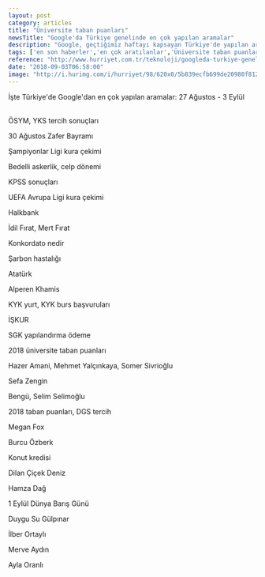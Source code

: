 ```yaml
---
layout: post
category: articles
title: "Üniversite taban puanları"
newsTitle: "Google'da Türkiye genelinde en çok yapılan aramalar"
description: "Google, geçtiğimiz haftayı kapsayan Türkiye'de yapılan aramaları açıkladı. İşte Türk insanının Google'da en çok yaptıkları aramalar.."
tags: ['en son haberler','en çok aratılanlar','Üniversite taban puanları']
reference: "http://www.hurriyet.com.tr/teknoloji/googleda-turkiye-genelinde-en-cok-yapilan-aramalar-40944623"
date: "2018-09-03T06:58:00"
image: "http://i.hurimg.com/i/hurriyet/98/620x0/5b839ecfb699de20980f812f.jpg"
---
```


<p>İşte T&uuml;rkiye'de Google'dan en &ccedil;ok yapılan aramalar: 27 Ağustos - 3 Eyl&uuml;l<br><br></p>
<p>&Ouml;SYM, YKS tercih sonu&ccedil;ları</p>
<p>30 Ağustos Zafer Bayramı</p>
<p>Şampiyonlar Ligi kura &ccedil;ekimi</p>
<p>Bedelli askerlik, celp d&ouml;nemi</p>
<p>KPSS sonu&ccedil;ları</p>
<p>UEFA Avrupa Ligi kura &ccedil;ekimi</p>
<p>Halkbank</p>
<p>İdil Fırat, Mert Fırat</p>
<p>Konkordato nedir</p>
<p>Şarbon hastalığı</p>
<p>Atat&uuml;rk</p>
<p>Alperen Khamis</p>
<p>KYK yurt, KYK burs başvuruları</p>
<p>İŞKUR</p>
<p>SGK yapılandırma &ouml;deme</p>
<p>2018 &uuml;niversite taban puanları</p>
<p>Hazer Amani, Mehmet Yal&ccedil;ınkaya, Somer Sivrioğlu</p>
<p>Sefa Zengin</p>
<p>Beng&uuml;, Selim Selimoğlu</p>
<p>2018 taban puanları, DGS tercih</p>
<p>Megan Fox</p>
<p>Burcu &Ouml;zberk</p>
<p>Konut kredisi</p>
<p>Dilan &Ccedil;i&ccedil;ek Deniz</p>
<p>Hamza Dağ</p>
<p>1 Eyl&uuml;l D&uuml;nya Barış G&uuml;n&uuml;</p>
<p>Duygu Su G&uuml;lpınar</p>
<p>İlber Ortaylı</p>
<p>Merve Aydın</p>
<p>Ayla Oranlı</p>